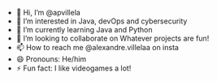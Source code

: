 - 👋 Hi, I’m @apvillela
- 👀 I’m interested in Java, devOps and cybersecurity
- 🌱 I’m currently learning Java and Python 
- 💞️ I’m looking to collaborate on Whatever projects are fun!
- 📫 How to reach me @alexandre.villelaa on insta
- 😄 Pronouns: He/him
- ⚡ Fun fact: I like videogames a lot!

<!---
apvillela/apvillela is a ✨ special ✨ repository because its `README.md` (this file) appears on your GitHub profile.
You can click the Preview link to take a look at your changes.
--->
